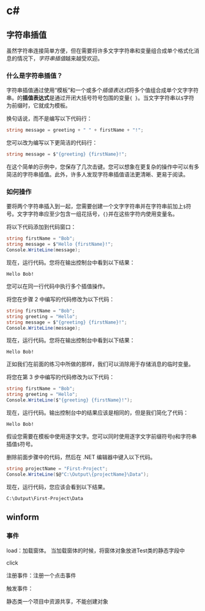 # c#



## 字符串插值

虽然字符串连接简单方便，但在需要将许多文字字符串和变量组合成单个格式化消息的情况下，*字符串插值*越来越受欢迎。

### 什么是字符串插值？

字符串插值通过使用“模板”和一个或多个*插值表达式*将多个值组合成单个文字字符串。的**插值表达式**是通过开闭大括号符号包围的变量`{ }`。当文字字符串以`$`字符为前缀时，它就成为模板。

换句话说，而不是编写以下代码行：

```csharp
string message = greeting + " " + firstName + "!";
```

您可以改为编写以下更简洁的代码行：

```csharp
string message = $"{greeting} {firstName}!";
```

在这个简单的示例中，您保存了几次击键。您可以想象在更复杂的操作中可以有多简洁的字符串插值。此外，许多人发现字符串插值语法更清晰、更易于阅读。



### 如何操作

要将两个字符串插入到一起，您需要创建一个文字字符串并在字符串前加上`$`符号。文字字符串应至少包含一组花括号，`{}`并在这些字符内使用变量名。

将以下代码添加到代码窗口：

```csharp
string firstName = "Bob";
string message = $"Hello {firstName}!";
Console.WriteLine(message);
```

现在，运行代码。您将在输出控制台中看到以下结果：

```output
Hello Bob!
```



您可以在同一行代码中执行多个插值操作。

将您在步骤 2 中编写的代码修改为以下代码：

```csharp
string firstName = "Bob";
string greeting = "Hello";
string message = $"{greeting} {firstName}!";
Console.WriteLine(message);
```

现在，运行代码。您将在输出控制台中看到以下结果：

```output
Hello Bob!
```



正如我们在前面的练习中所做的那样，我们可以消除用于存储消息的临时变量。

将您在第 3 步中编写的代码修改为以下代码：

```csharp
string firstName = "Bob";
string greeting = "Hello";
Console.WriteLine($"{greeting} {firstName}!");
```

现在，运行代码。输出控制台中的结果应该是相同的，但是我们简化了代码：

```output
Hello Bob!
```





假设您需要在模板中使用逐字文字。您可以同时使用逐字文字前缀符号`@`和字符串插值`$`符号。

删除前面步骤中的代码，然后在 .NET 编辑器中键入以下代码。

```csharp
string projectName = "First-Project";
Console.WriteLine($@"C:\Output\{projectName}\Data");
```

现在，运行代码，您应该会看到以下结果。

```output
C:\Output\First-Project\Data
```





## winform





### 事件

load：加载窗体。 当加载窗体的时候，将窗体对象放进Test类的静态字段中

click

注册事件：注册一个点击事件



触发事件：



静态类一个项目中资源共享，不能创建对象

